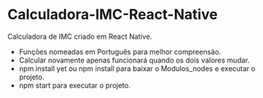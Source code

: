 # Calculadora-IMC-React-Native
Calculadora de IMC criado em React Native.
- Funções nomeadas em Português para melhor compreensão.
- Calcular novamente apenas funcionará quando os dois valores mudar.
- npm install yet ou npm install para baixar o Modulos_nodes e executar o projeto.
- npm start para executar o projeto.

